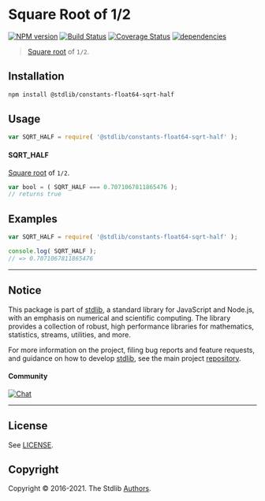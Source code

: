 <!--

@license Apache-2.0

Copyright (c) 2018 The Stdlib Authors.

Licensed under the Apache License, Version 2.0 (the "License");
you may not use this file except in compliance with the License.
You may obtain a copy of the License at

   http://www.apache.org/licenses/LICENSE-2.0

Unless required by applicable law or agreed to in writing, software
distributed under the License is distributed on an "AS IS" BASIS,
WITHOUT WARRANTIES OR CONDITIONS OF ANY KIND, either express or implied.
See the License for the specific language governing permissions and
limitations under the License.

-->

# Square Root of 1/2

[![NPM version][npm-image]][npm-url] [![Build Status][test-image]][test-url] [![Coverage Status][coverage-image]][coverage-url] [![dependencies][dependencies-image]][dependencies-url]

> [Square root][@stdlib/math/base/special/sqrt] of `1/2`.

<section class="installation">

## Installation

```bash
npm install @stdlib/constants-float64-sqrt-half
```

</section>

<section class="usage">

## Usage

```javascript
var SQRT_HALF = require( '@stdlib/constants-float64-sqrt-half' );
```

#### SQRT_HALF

[Square root][@stdlib/math/base/special/sqrt] of `1/2`.

```javascript
var bool = ( SQRT_HALF === 0.7071067811865476 );
// returns true
```

</section>

<!-- /.usage -->

<section class="examples">

## Examples

<!-- TODO: better example -->

<!-- eslint no-undef: "error" -->

```javascript
var SQRT_HALF = require( '@stdlib/constants-float64-sqrt-half' );

console.log( SQRT_HALF );
// => 0.7071067811865476
```

</section>

<!-- /.examples -->


<section class="main-repo" >

* * *

## Notice

This package is part of [stdlib][stdlib], a standard library for JavaScript and Node.js, with an emphasis on numerical and scientific computing. The library provides a collection of robust, high performance libraries for mathematics, statistics, streams, utilities, and more.

For more information on the project, filing bug reports and feature requests, and guidance on how to develop [stdlib][stdlib], see the main project [repository][stdlib].

#### Community

[![Chat][chat-image]][chat-url]

---

## License

See [LICENSE][stdlib-license].


## Copyright

Copyright &copy; 2016-2021. The Stdlib [Authors][stdlib-authors].

</section>

<!-- /.stdlib -->

<!-- Section for all links. Make sure to keep an empty line after the `section` element and another before the `/section` close. -->

<section class="links">

[npm-image]: http://img.shields.io/npm/v/@stdlib/constants-float64-sqrt-half.svg
[npm-url]: https://npmjs.org/package/@stdlib/constants-float64-sqrt-half

[test-image]: https://github.com/stdlib-js/constants-float64-sqrt-half/actions/workflows/test.yml/badge.svg
[test-url]: https://github.com/stdlib-js/constants-float64-sqrt-half/actions/workflows/test.yml

[coverage-image]: https://img.shields.io/codecov/c/github/stdlib-js/constants-float64-sqrt-half/main.svg
[coverage-url]: https://codecov.io/github/stdlib-js/constants-float64-sqrt-half?branch=main

[dependencies-image]: https://img.shields.io/david/stdlib-js/constants-float64-sqrt-half.svg
[dependencies-url]: https://david-dm.org/stdlib-js/constants-float64-sqrt-half/main

[chat-image]: https://img.shields.io/gitter/room/stdlib-js/stdlib.svg
[chat-url]: https://gitter.im/stdlib-js/stdlib/

[stdlib]: https://github.com/stdlib-js/stdlib

[stdlib-authors]: https://github.com/stdlib-js/stdlib/graphs/contributors

[stdlib-license]: https://raw.githubusercontent.com/stdlib-js/constants-float64-sqrt-half/main/LICENSE

[@stdlib/math/base/special/sqrt]: https://github.com/stdlib-js/math-base-special-sqrt

</section>

<!-- /.links -->
